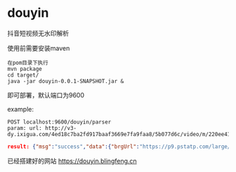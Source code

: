 # douyin
抖音短视频无水印解析

使用前需要安装maven

```shell
在pom目录下执行 
mvn package
cd target/
java -jar douyin-0.0.1-SNAPSHOT.jar &
```
即可部署，默认端口为9600

example: 
```
POST localhost:9600/douyin/parser
param: url: http://v3-dy.ixigua.com/4ed18c7ba2fd917baaf3669e7fa9faa8/5b077d6c/video/m/220ee41c4c92516499889486e160918a09a11571c5f00006be6e7716028/
```
```json
result: {"msg":"success","data":{"brgUrl":"https://p9.pstatp.com/large/85020005f5a6746af4a7.jpg","playUrl":"https://aweme.snssdk.com/aweme/v1/play/?video_id=v0200ff50000bbvv77uue3mhdhd0tj1g&line=0"},"code":200}
```

已经搭建好的网站 <a href="https://douyin.blingfeng.cn"> https://douyin.blingfeng.cn</a>
